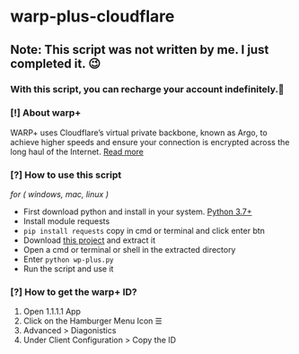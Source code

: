 # warp-plus-cloudflare

**Note: This script was not written by me. I just completed it.** 😉
--------------------------------------------------------------------
### With this script, you can recharge your account indefinitely.📱

### [!] About warp+
WARP+ uses Cloudflare’s virtual private backbone, known as Argo, to achieve higher speeds and ensure your connection is encrypted across the long haul of the Internet. [Read more](https://blog.cloudflare.com/announcing-warp-plus/)


### [?] How to use this script
*for ( windows, mac, linux )*
- First download python and install in your system. [Python 3.7+](https://www.python.org/downloads/)
- Install module requests
- `pip install requests` copy in cmd or terminal and click enter btn
- Download [this project](https://github.com/aliilapro/warp-plus-cloudflare/archive/master.zip) and extract it
- Open a cmd or terminal or shell in the extracted directory
- Enter `python wp-plus.py`
- Run the script and use it

### [?] How to get the warp+ ID?

1. Open 1.1.1.1 App
2. Click on the Hamburger Menu Icon ☰
3. Advanced > Diagonistics
4. Under Client Configuration > Copy the ID
